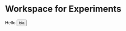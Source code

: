 # Workspace for Experiments

<script>
import FileIndex from "https://lively-kernel.org/lively4/lively4-analysis/src/client/fileindex-analysis.js"
import SemanticAnalysisUtils from "./src/semanticanalysisutils.js"

(async () => {
  
  FileIndex.current().db.classes.where("type").equals("file").each((clazz) => {
  })
})()

</script>
<div>Hello <button>bla</button></div>
<lively-analysis></lively-analysis>
